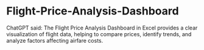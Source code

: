 # Flight-Price-Analysis-Dashboard
ChatGPT said:  The Flight Price Analysis Dashboard in Excel provides a clear visualization of flight data, helping to compare prices, identify trends, and analyze factors affecting airfare costs.
